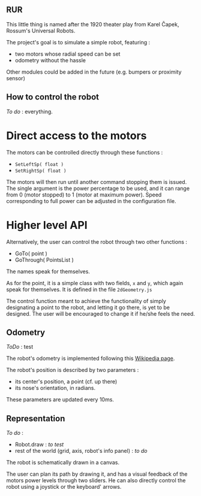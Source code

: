 RUR
---

This little thing is named after the 1920 theater play from Karel Čapek,
Rossum's Universal Robots.

The project's goal is to simulate a simple robot, featuring :

 - two motors whose radial speed can be set
 - odometry without the hassle

Other modules could be added in the future (e.g. bumpers or proximity sensor)


How to control the robot
------------------------

*To do* : everything.

Direct access to the motors
===========================

The motors can be controlled directly through these functions :

 - `SetLeftSp( float )`
 - `SetRightSp( float )`

The motors will then run until another command stopping them is issued. The
single argument is the power percentage to be used, and it can range from 0
(motor stopped) to 1 (motor at maximum power). Speed corresponding to full power
can be adjusted in the configuration file.

Higher level API
================

Alternatively, the user can control the robot through two other functions :

 - GoTo( point )
 - GoThrough( PointsList )

The names speak for themselves.

As for the point, it is a simple class with two fields, `x` and `y`, which
again speak for themselves. It is defined in the file `2dGeometry.js`

The control function meant to achieve the functionality of simply designating a
point to the robot, and letting it go there, is yet to be designed. The user
will be encouraged to change it if he/she feels the need.


Odometry
--------

*ToDo* : test

The robot's odometry is implemented following this [Wikipedia
page](http://fr.wikipedia.org/wiki/Odom%C3%A9trie "sorry for the french").

The robot's position is described by two parameters :

 - its center's position, a point (cf. up there)
 - its nose's orientation, in radians.

These parameters are updated every 10ms.


Representation
--------------

*To do* :
 - Robot.draw : _to test_
 - rest of the world (grid, axis, robot's info panel) : _to do_

The robot is schematically drawn in a canvas.

The user can plan its path by drawing it, and has a visual feedback of the
motors power levels through two sliders. He can also directly control the robot
using a joystick or the keyboard' arrows.
